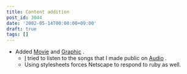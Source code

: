 ```yaml
---
title: Content addition
post_id: 3044
date: '2002-05-14T00:00:00+09:00'
draft: true
tags: []
---
```


*   Added [Movie](https://danmaq.com/tag/videos) and [Graphic](https://danmaq.com/category/products/illustration) .
    *   [I](https://danmaq.com/category/products/musics) tried to listen to the songs that I made public on [Audio](https://danmaq.com/category/products/musics) .
    *   Using stylesheets forces Netscape to respond to ruby ​​as well.
